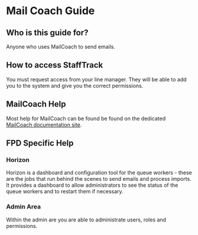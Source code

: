 # Mail Coach Guide

## Who is this guide for?
Anyone who uses MailCoach to send emails.

## How to access StaffTrack
You must request access from your line manager. They will be able to add you to the system and give you the correct permissions.

## MailCoach Help
Most help for MailCoach can be found be found on the dedicated [MailCoach documentation site](https://www.mailcoach.app/self-hosted/documentation).

## FPD Specific Help

### Horizon 
Horizon is a dashboard and configuration tool for the queue workers - these are the jobs that run behind the scenes to send emails and process imports. It provides a dashboard to allow administrators to see the status of the queue workers and to restart them if necessary. 

### Admin Area
Within the admin are you are able to administrate users, roles and permissions.
